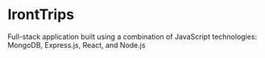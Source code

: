 # IrontTrips
Full-stack application built using a combination of JavaScript technologies: MongoDB, Express.js, React, and Node.js
